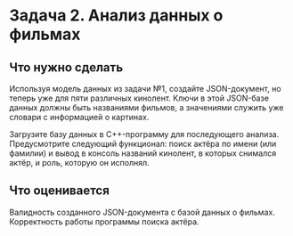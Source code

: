 # Задача 2. Анализ данных о фильмах

## Что нужно сделать
Используя модель данных из задачи №1, создайте JSON-документ, но теперь уже для пяти различных кинолент.
Ключи в этой JSON-базе данных должны быть названиями фильмов, а значениями служить уже словари с информацией о картинах.

Загрузите базу данных в C++-программу для последующего анализа.
Предусмотрите следующий функционал: поиск актёра по имени (или фамилии) и вывод в консоль названий кинолент,
в которых снимался актёр, и роль, которую он исполнял.

## Что оценивается
Валидность созданного JSON-документа с базой данных о фильмах. Корректность работы программы поиска актёра.